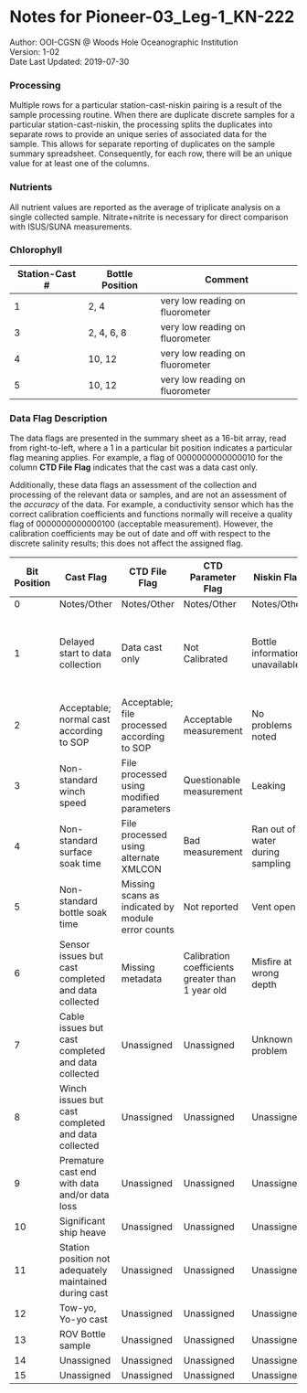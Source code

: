 # Notes for Pioneer-03_Leg-1_KN-222
Author: OOI-CGSN @ Woods Hole Oceanographic Institution  
Version: 1-02  
Date Last Updated: 2019-07-30  

### Processing
Multiple rows for a particular station-cast-niskin pairing is a result of the sample processing routine. When there are duplicate discrete samples for a particular station-cast-niskin, the processing splits the duplicates into separate rows to provide an unique series of associated data for the sample. This allows for separate reporting of duplicates on the sample summary spreadsheet. Consequently, for each row, there will be an unique value for at least one of the columns.

### Nutrients
All nutrient values are reported as the average of triplicate analysis on a single collected sample. Nitrate+nitrite is necessary for direct comparison with ISUS/SUNA measurements.

### Chlorophyll
| Station-Cast # | Bottle Position | Comment                         |
| -------------- | --------------- | ------------------------------- |
| 1              | 2, 4            | very low reading on fluorometer |
| 3              | 2, 4, 6, 8      | very low reading on fluorometer |
| 4              | 10, 12          | very low reading on fluorometer |
| 5              | 10, 12          | very low reading on fluorometer |



### Data Flag Description  
The data flags are presented in the summary sheet as a 16-bit array, read from right-to-left, where a 1 in a particular bit position indicates a particular flag meaning applies. For example, a flag of 0000000000000010 for the column **CTD File Flag** indicates that the cast was a data cast only.

Additionally, these data flags an assessment of the collection and processing of the relevant data or samples, and are not an assessment of the *accuracy* of the data. For example, a conductivity sensor which has the correct calibration coefficients and functions normally will receive a quality flag of 0000000000000100 (acceptable measurement). However, the calibration coefficients may be out of date and off with respect to the discrete salinity results; this does not affect the assigned flag.

| Bit Position | Cast Flag                                              | CTD File Flag                                     | CTD Parameter Flag                               | Niskin Flag                      | Discrete Sample Flag                                                | Discrete Duplicate Flag              |
| ------------ | ------------------------------------------------------ | ------------------------------------------------- | ------------------------------------------------ | -------------------------------- | ------------------------------------------------------------------- | ------------------------------------ |
| 0            | Notes/Other                                            | Notes/Other                                       | Notes/Other                                      | Notes/Other                      | Notes/Other                                                         | Notes/Other                          |
| 1            | Delayed start to data collection                       | Data cast only                                    | Not Calibrated                                   | Bottle information unavailable   | Sample for this measurement was drawn but analysis not yet received | Duplicate analysis on same Sample    |
| 2            | Acceptable; normal cast according to SOP               | Acceptable; file processed according to SOP       | Acceptable measurement                           | No problems noted                | Acceptable; sample processed according to SOP                       | Single Sample                        |
| 3            | Non-standard winch speed                               | File processed using modified parameters          | Questionable measurement                         | Leaking                          | Questionable measurement                                            | Duplicate analysis from same Niskin  |
| 4            | Non-standard surface soak time                         | File processed using alternate XMLCON             | Bad measurement                                  | Ran out of water during sampling | Bad measurement                                                     | Triplicate analysis from same Niskin |
| 5            | Non-standard bottle soak time                          | Missing scans as indicated by module error counts | Not reported                                     | Vent open                        | Not reported                                                        | Unassigned                           |
| 6            | Sensor issues but cast completed and data collected    | Missing metadata                                  | Calibration coefficients greater than 1 year old | Misfire at wrong depth           | Sample collected out-of-order                                       | Unassigned                           |
| 7            | Cable issues but cast completed and data collected     | Unassigned                                        | Unassigned                                       | Unknown problem                  | Sample processed using alternative methods                          | Unassigned                           |
| 8            | Winch issues but cast completed and data collected     | Unassigned                                        | Unassigned                                       | Unassigned                       | Unassigned                                                          | Unassigned                           |
| 9            | Premature cast end with data and/or data loss          | Unassigned                                        | Unassigned                                       | Unassigned                       | Unassigned                                                          | Unassigned                           |
| 10           | Significant ship heave                                 | Unassigned                                        | Unassigned                                       | Unassigned                       | Unassigned                                                          | Unassigned                           |
| 11           | Station position not adequately maintained during cast | Unassigned                                        | Unassigned                                       | Unassigned                       | Unassigned                                                          | Unassigned                           |
| 12           | Tow-yo, Yo-yo cast                                     | Unassigned                                        | Unassigned                                       | Unassigned                       | Unassigned                                                          | Unassigned                           |
| 13           | ROV Bottle sample                                      | Unassigned                                        | Unassigned                                       | Unassigned                       | Unassigned                                                          | Unassigned                           |
| 14           | Unassigned                                             | Unassigned                                        | Unassigned                                       | Unassigned                       | Unassigned                                                          | Unassigned                           |
| 15           | Unassigned                                             | Unassigned                                        | Unassigned                                       | Unassigned                       | Unassigned                                                          | Unassigned                           |
